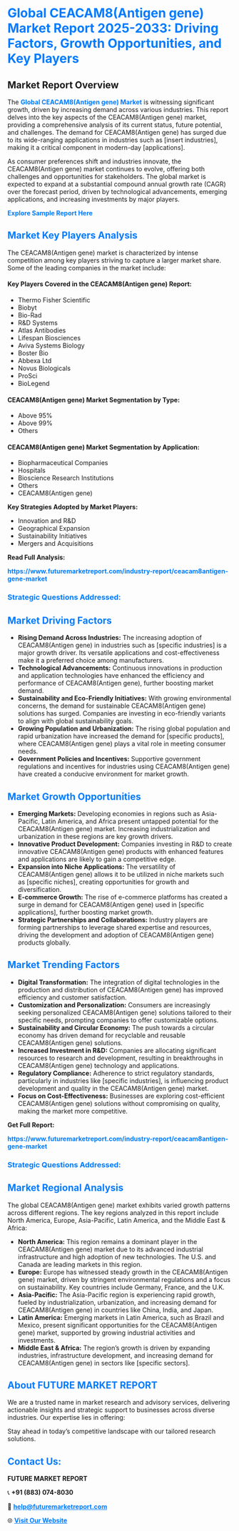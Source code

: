 <h1 style="color: #007BFF;">Global CEACAM8(Antigen gene) Market Report 2025-2033: Driving Factors, Growth Opportunities, and Key Players</h1>

<section id="overview">
<h2>Market Report Overview</h2>
<p>The <a href="https://www.futuremarketreport.com/industry-report/ceacam8antigen-gene-market" style="color: #007BFF; text-decoration: none;"><strong>Global CEACAM8(Antigen gene) Market</strong></a> is witnessing significant growth, driven by increasing demand across various industries. This report delves into the key aspects of the CEACAM8(Antigen gene) market, providing a comprehensive analysis of its current status, future potential, and challenges. The demand for CEACAM8(Antigen gene) has surged due to its wide-ranging applications in industries such as [insert industries], making it a critical component in modern-day [applications].</p>
<p>As consumer preferences shift and industries innovate, the CEACAM8(Antigen gene) market continues to evolve, offering both challenges and opportunities for stakeholders. The global market is expected to expand at a substantial compound annual growth rate (CAGR) over the forecast period, driven by technological advancements, emerging applications, and increasing investments by major players.</p>
</section>

<section id="overview">
<p><a href="https://www.futuremarketreport.com/request-sample/reportId=123284" style="color: #007BFF; text-decoration: none;"><strong>Explore Sample Report Here</strong></a></p>
</section>

<section id="key-players">
<h2 style="color: #007BFF;">Market Key Players Analysis</h2>
<p>The CEACAM8(Antigen gene) market is characterized by intense competition among key players striving to capture a larger market share. Some of the leading companies in the market include:</p>
<h4>Key Players Covered in the CEACAM8(Antigen gene) Report:</h4>
<ul><li>Thermo Fisher Scientific</li><li>Biobyt</li><li>Bio-Rad</li><li>R&amp;D Systems</li><li>Atlas Antibodies</li><li>Lifespan Biosciences</li><li>Aviva Systems Biology</li><li>Boster Bio</li><li>Abbexa Ltd</li><li>Novus Biologicals</li><li>ProSci</li><li>BioLegend</li></ul>
<h4>CEACAM8(Antigen gene) Market Segmentation by Type:</h4>
<ul><li>Above 95%</li><li>Above 99%</li><li>Others</li></ul>

<h4>CEACAM8(Antigen gene) Market Segmentation by Application:</h4>
<ul><li>Biopharmaceutical Companies</li><li>Hospitals</li><li>Bioscience Research Institutions</li><li>Others</li><li>CEACAM8(Antigen gene)</li></ul>
<p><strong>Key Strategies Adopted by Market Players:</strong></p>
<ul>
<li>Innovation and R&D</li>
<li>Geographical Expansion</li>
<li>Sustainability Initiatives</li>
<li>Mergers and Acquisitions</li>
</ul>
</section>

<section>
<p><strong>Read Full Analysis: </strong></p><a href="https://www.futuremarketreport.com/industry-report/ceacam8antigen-gene-market" style="color: #007BFF; text-decoration: none;"><strong>https://www.futuremarketreport.com/industry-report/ceacam8antigen-gene-market</strong></a>
<h3 style="color: #007BFF;">Strategic Questions Addressed:</h3>
</section>

<section id="driving-factors">
<h2 style="color: #007BFF;">Market Driving Factors</h2>
<ul>
<li><strong>Rising Demand Across Industries:</strong> The increasing adoption of CEACAM8(Antigen gene) in industries such as [specific industries] is a major growth driver. Its versatile applications and cost-effectiveness make it a preferred choice among manufacturers.</li>
<li><strong>Technological Advancements:</strong> Continuous innovations in production and application technologies have enhanced the efficiency and performance of CEACAM8(Antigen gene), further boosting market demand.</li>
<li><strong>Sustainability and Eco-Friendly Initiatives:</strong> With growing environmental concerns, the demand for sustainable CEACAM8(Antigen gene) solutions has surged. Companies are investing in eco-friendly variants to align with global sustainability goals.</li>
<li><strong>Growing Population and Urbanization:</strong> The rising global population and rapid urbanization have increased the demand for [specific products], where CEACAM8(Antigen gene) plays a vital role in meeting consumer needs.</li>
<li><strong>Government Policies and Incentives:</strong> Supportive government regulations and incentives for industries using CEACAM8(Antigen gene) have created a conducive environment for market growth.</li>
</ul>
</section>

<section id="growth-opportunities">
<h2 style="color: #007BFF;">Market Growth Opportunities</h2>
<ul>
<li><strong>Emerging Markets:</strong> Developing economies in regions such as Asia-Pacific, Latin America, and Africa present untapped potential for the CEACAM8(Antigen gene) market. Increasing industrialization and urbanization in these regions are key growth drivers.</li>
<li><strong>Innovative Product Development:</strong> Companies investing in R&D to create innovative CEACAM8(Antigen gene) products with enhanced features and applications are likely to gain a competitive edge.</li>
<li><strong>Expansion into Niche Applications:</strong> The versatility of CEACAM8(Antigen gene) allows it to be utilized in niche markets such as [specific niches], creating opportunities for growth and diversification.</li>
<li><strong>E-commerce Growth:</strong> The rise of e-commerce platforms has created a surge in demand for CEACAM8(Antigen gene) used in [specific applications], further boosting market growth.</li>
<li><strong>Strategic Partnerships and Collaborations:</strong> Industry players are forming partnerships to leverage shared expertise and resources, driving the development and adoption of CEACAM8(Antigen gene) products globally.</li>
</ul>
</section>

<section id="trending-factors">
<h2 style="color: #007BFF;">Market Trending Factors</h2>
<ul>
<li><strong>Digital Transformation:</strong> The integration of digital technologies in the production and distribution of CEACAM8(Antigen gene) has improved efficiency and customer satisfaction.</li>
<li><strong>Customization and Personalization:</strong> Consumers are increasingly seeking personalized CEACAM8(Antigen gene) solutions tailored to their specific needs, prompting companies to offer customizable options.</li>
<li><strong>Sustainability and Circular Economy:</strong> The push towards a circular economy has driven demand for recyclable and reusable CEACAM8(Antigen gene) solutions.</li>
<li><strong>Increased Investment in R&D:</strong> Companies are allocating significant resources to research and development, resulting in breakthroughs in CEACAM8(Antigen gene) technology and applications.</li>
<li><strong>Regulatory Compliance:</strong> Adherence to strict regulatory standards, particularly in industries like [specific industries], is influencing product development and quality in the CEACAM8(Antigen gene) market.</li>
<li><strong>Focus on Cost-Effectiveness:</strong> Businesses are exploring cost-efficient CEACAM8(Antigen gene) solutions without compromising on quality, making the market more competitive.</li>
</ul>
</section>

<section>
<p><strong>Get Full Report: </strong></p><a href="https://www.futuremarketreport.com/industry-report/ceacam8antigen-gene-market" style="color: #007BFF; text-decoration: none;"><strong>https://www.futuremarketreport.com/industry-report/ceacam8antigen-gene-market</strong></a>
<h3 style="color: #007BFF;">Strategic Questions Addressed:</h3>
</section>


<section id="regional-analysis">
<h2 style="color: #007BFF;">Market Regional Analysis</h2>
<p>The global CEACAM8(Antigen gene) market exhibits varied growth patterns across different regions. The key regions analyzed in this report include North America, Europe, Asia-Pacific, Latin America, and the Middle East & Africa:</p>
<ul>
<li><strong>North America:</strong> This region remains a dominant player in the CEACAM8(Antigen gene) market due to its advanced industrial infrastructure and high adoption of new technologies. The U.S. and Canada are leading markets in this region.</li>
<li><strong>Europe:</strong> Europe has witnessed steady growth in the CEACAM8(Antigen gene) market, driven by stringent environmental regulations and a focus on sustainability. Key countries include Germany, France, and the U.K.</li>
<li><strong>Asia-Pacific:</strong> The Asia-Pacific region is experiencing rapid growth, fueled by industrialization, urbanization, and increasing demand for CEACAM8(Antigen gene) in countries like China, India, and Japan.</li>
<li><strong>Latin America:</strong> Emerging markets in Latin America, such as Brazil and Mexico, present significant opportunities for the CEACAM8(Antigen gene) market, supported by growing industrial activities and investments.</li>
<li><strong>Middle East & Africa:</strong> The region’s growth is driven by expanding industries, infrastructure development, and increasing demand for CEACAM8(Antigen gene) in sectors like [specific sectors].</li>
</ul>
</section>

<footer>
<h2 style="color: #007BFF;">About FUTURE MARKET REPORT</h2>
<p>We are a trusted name in market research and advisory services, delivering actionable insights and strategic support to businesses across diverse industries. Our expertise lies in offering:</p>

<p>Stay ahead in today’s competitive landscape with our tailored research solutions.</p>

<h2 style="color: #007BFF;">Contact Us:</h2>
<p><strong>FUTURE MARKET REPORT</strong></p>
<p>📞 <strong>+91 (883) 074-8030</strong></p>
<p>📧 <strong><a href="mailto:help@futuremarketreport.com" style="color: #007BFF;">help@futuremarketreport.com</a></strong></p>
<p>🌐 <strong><a href="https://www.futuremarketreport.com/" style="color: #007BFF;">Visit Our Website</a></strong></p>
</footer>